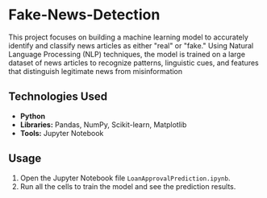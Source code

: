 # Fake-News-Detection
This project focuses on building a machine learning model to accurately identify and classify news articles as either "real" or "fake." Using Natural Language Processing (NLP) techniques, the model is trained on a large dataset of news articles to recognize patterns, linguistic cues, and features that distinguish legitimate news from misinformation

## Technologies Used
- **Python**
- **Libraries:** Pandas, NumPy, Scikit-learn, Matplotlib
- **Tools:** Jupyter Notebook

## Usage
1.  Open the Jupyter Notebook file `LoanApprovalPrediction.ipynb`.
2.  Run all the cells to train the model and see the prediction results.
